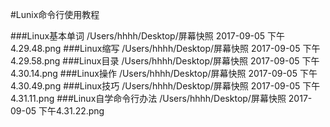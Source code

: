 #Lunix命令行使用教程

###Linux基本单词
/Users/hhhh/Desktop/屏幕快照 2017-09-05 下午4.29.48.png
###Linux缩写
/Users/hhhh/Desktop/屏幕快照 2017-09-05 下午4.29.58.png
###Linux目录
/Users/hhhh/Desktop/屏幕快照 2017-09-05 下午4.30.14.png
###Linux操作
/Users/hhhh/Desktop/屏幕快照 2017-09-05 下午4.30.49.png
###Linux技巧
/Users/hhhh/Desktop/屏幕快照 2017-09-05 下午4.31.11.png
###Linux自学命令行办法
/Users/hhhh/Desktop/屏幕快照 2017-09-05 下午4.31.22.png
